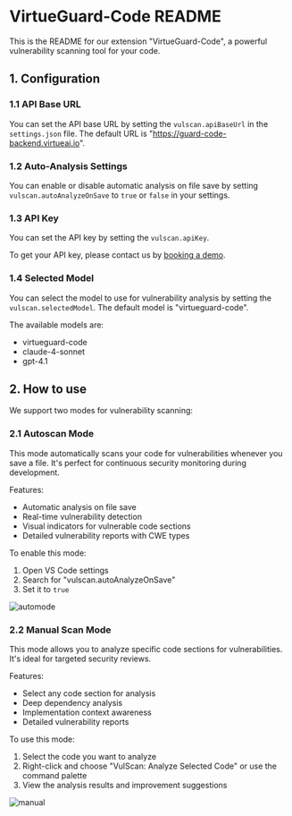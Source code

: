 # VirtueGuard-Code README

This is the README for our extension "VirtueGuard-Code", a powerful vulnerability scanning tool for your code.

## 1. Configuration

### 1.1 API Base URL

You can set the API base URL by setting the `vulscan.apiBaseUrl` in the `settings.json` file. The default URL is "https://guard-code-backend.virtueai.io".

### 1.2 Auto-Analysis Settings

You can enable or disable automatic analysis on file save by setting `vulscan.autoAnalyzeOnSave` to `true` or `false` in your settings.

### 1.3 API Key

You can set the API key by setting the `vulscan.apiKey`.

To get your API key, please contact us by [booking a demo](https://meetings.hubspot.com/shekhar-bapat).

### 1.4 Selected Model

You can select the model to use for vulnerability analysis by setting the `vulscan.selectedModel`. The default model is "virtueguard-code".

The available models are:
- virtueguard-code
- claude-4-sonnet
- gpt-4.1

## 2. How to use

We support two modes for vulnerability scanning:

### 2.1 Autoscan Mode

This mode automatically scans your code for vulnerabilities whenever you save a file. It's perfect for continuous security monitoring during development.

Features:
- Automatic analysis on file save
- Real-time vulnerability detection
- Visual indicators for vulnerable code sections
- Detailed vulnerability reports with CWE types

To enable this mode:
1. Open VS Code settings
2. Search for "vulscan.autoAnalyzeOnSave"
3. Set it to `true`

![automode](https://github.com/user-attachments/assets/a19afe73-0abf-407c-8173-c2192c8cafbe)

### 2.2 Manual Scan Mode

This mode allows you to analyze specific code sections for vulnerabilities. It's ideal for targeted security reviews.

Features:
- Select any code section for analysis
- Deep dependency analysis
- Implementation context awareness
- Detailed vulnerability reports

To use this mode:
1. Select the code you want to analyze
2. Right-click and choose "VulScan: Analyze Selected Code" or use the command palette
3. View the analysis results and improvement suggestions

![manual](https://github.com/user-attachments/assets/bd089934-9f55-47b4-b3a8-7754dd009071)






